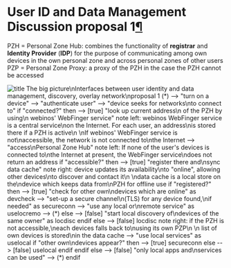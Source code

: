 User ID and Data Management Discussion proposal 1[¶](#User-ID-and-Data-Management-Discussion-proposal-1)
========================================================================================================

PZH = Personal Zone Hub: combines the functionality of **registrar** and
**Identity Provider** (**IDP**) for the purpose of communicating among
own devices in the own personal zone and across personal zones of other
users\
PZP = Personal Zone Proxy: a proxy of the PZH in the case the PZH cannot
be accessed

![ title The big picture\\nInterfaces between user identity and data
management, discovery, overlay network\\nproposal 1 (\*) --\> "turn on a
device" --\> "authenticate user" --\> "device seeks for networks\\nto
connect to" if "connected?" then --\> [true] "look up current address\\n
of the PZH by using\\n webinos' WebFinger service" note left: webinos
WebFinger service is a central service\\non the Internet. For each user,
an address\\nis stored there if a PZH is active\\n \\nIf webinos'
WebFinger service is not\\naccessible, the network is not connected
to\\nthe Internet --\> "access\\nPersonal Zone Hub" note left: If none
of the user's devices is connected to\\nthe Internet at present, the
WebFinger service\\ndoes not return an address if "accessible?"
then --\> [true] "register there and\\nsync data cache" note right:
device updates its availability\\nto "online", allowing other
devices\\nto discover and contact it\\n \\ndata cache is a local store
on the\\ndevice which keeps data from\\nPZH for offline use if
"registered?" then --\> [true] "check for other own\\ndevices which are
online" as devcheck --\> "set-up a secure channel\\n(TLS) for any device
found,\\nif needed" as secureconn --\> "use any local or\\nremote
service" as uselocremo --\> (\*) else --\> [false] "start local
discovery of\\ndevices of the same owner" as locdisc endif else --\>
[false] locdisc note right: if the PZH is not accessible,\\neach devices
falls back to\\nusing its own PZP\\n \\n list of own devices is
stored\\nin the data cache --\> "use local services" as uselocal if
"other own\\ndevices appear?" then --\> [true] secureconn else --\>
[false] uselocal endif endif else --\> [false] "only local apps
and\\nservices can be used" --\> (\*) endif
](http://dev.webinos.org/redmine/wiki_external_filter/filter?index=0&macro=plantuml&name=4482eced90ddbcff186926485307b6e96e9edfc8a3621ffa2ec7ccb5cf8c7d88)

